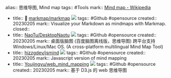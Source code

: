 alias:: 思维导图, Mind map
tags:: #Tools
mark:: [Mind map - Wikipedia](https://en.wikipedia.org/wiki/Mind_map)

  - title:: 🌟 [markmap/markmap](https://github.com/markmap/markmap) ![](https://img.shields.io/github/stars/markmap/markmap) 
    tags:: #Github #opensource 
    created:: 20230205
    mark:: Visualize your Markdown as mindmaps with Markmap.
    closed::
  - title:: [NaoTu/DesktopNaotu](https://github.com/NaoTu/DesktopNaotu) ![](https://img.shields.io/github/stars/NaoTu/DesktopNaotu) 
    tags:: #Github #opensource
    created:: 20230205
    mark:: 桌面版脑图 (百度脑图离线版，思维导图) 跨平台支持 Windows/Linux/Mac OS. (A cross-platform multilingual Mind Map Tool)
  - title:: [hizzgdev/jsmind](https://github.com/hizzgdev/jsmind) ![](https://img.shields.io/github/stars/hizzgdev/jsmind) 
    tags:: #Github #opensource
    created:: 20230205
    mark:: Javascript version of mind mapping
  - title:: [Youjingyu/web_mind_mapping](https://github.com/Youjingyu/web_mind_mapping) ![](https://img.shields.io/github/stars/Youjingyu/web_mind_mapping) 
    tags:: #Github #opensource
    created:: 20230205
    mark:: 基于 D3.js 的 web 思维导图